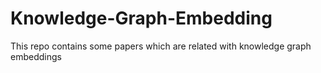 # Knowledge-Graph-Embedding
This repo contains some papers which are related with knowledge graph embeddings
